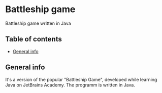 # Battleship game
Battleship game written in Java

## Table of contents
* [General info](#general-info)

## General info
It's a version of the popular "Battleship Game", developed while learning Java on JetBrains Academy.
The programm is written in Java.
